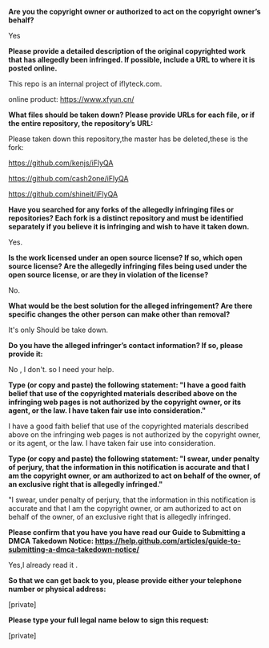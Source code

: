 **Are you the copyright owner or authorized to act on the copyright owner’s behalf?**

Yes



**Please provide a detailed description of the original copyrighted work that has allegedly been infringed. If possible, include a URL to where it is posted online.**



This repo is an internal project of iflyteck.com.

online product: https://www.xfyun.cn/



**What files should be taken down? Please provide URLs for each file, or if the entire repository, the repository’s URL:**

Please taken down this repository,the master has be deleted,these is the fork:

https://github.com/kenjs/iFlyQA

https://github.com/cash2one/iFlyQA

https://github.com/shineit/iFlyQA



**Have you searched for any forks of the allegedly infringing files or repositories? Each fork is a distinct repository and must be identified separately if you believe it is infringing and wish to have it taken down.**

Yes.



**Is the work licensed under an open source license? If so, which open source license? Are the allegedly infringing files being used under the open source license, or are they in violation of the license?**

No.



**What would be the best solution for the alleged infringement? Are there specific changes the other person can make other than removal?**

It's only Should be take down.



**Do you have the alleged infringer’s contact information? If so, please provide it:**

No , I don't. so I need your help.



**Type (or copy and paste) the following statement: "I have a good faith belief that use of the copyrighted materials described above on the infringing web pages is not authorized by the copyright owner, or its agent, or the law. I have taken fair use into consideration."**

I have a good faith belief that use of the copyrighted materials described above on the infringing web pages is not authorized by the copyright owner, or its agent, or the law. I have taken fair use into consideration.



**Type (or copy and paste) the following statement: "I swear, under penalty of perjury, that the information in this notification is accurate and that I am the copyright owner, or am authorized to act on behalf of the owner, of an exclusive right that is allegedly infringed."**

"I swear, under penalty of perjury, that the information in this notification is accurate and that I am the copyright owner, or am authorized to act on behalf of the owner, of an exclusive right that is allegedly infringed.



**Please confirm that you have you have read our Guide to Submitting a DMCA Takedown Notice: https://help.github.com/articles/guide-to-submitting-a-dmca-takedown-notice/**

Yes,I already read it .



**So that we can get back to you, please provide either your telephone number or physical address:**

[private]  


**Please type your full legal name below to sign this request:**

[private] 

